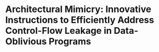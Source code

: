 # Architectural Mimicry: Innovative Instructions to Efficiently Address Control-Flow Leakage in Data-Oblivious Programs
